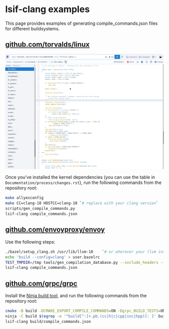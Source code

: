 # lsif-clang examples

This page provides examples of generating compile_commands.json files for different buildsystems.

## [github.com/torvalds/linux](https://github.com/torvalds/linux)

![GIF displaying usage on the linux kernel.](gifs/torvalds-linux.gif)

Once you've installed the kernel dependencies (you can use the table in `Documentation/process/changes.rst`), run the following commands from the repository root:
```sh
make allyesconfig
make CC=clang-10 HOSTCC=clang-10 `# replace with your clang version`
scripts/gen_compile_commands.py
lsif-clang compile_commands.json
```

## [github.com/envoyproxy/envoy](https://github.com/envoyproxy/envoy)

Use the following steps:
```sh
./bazel/setup_clang.sh /usr/lib/llvm-10    `# or wherever your llvm installation lives`
echo 'build --config=clang' > user.bazelrc
TEST_TMPDIR=/tmp tools/gen_compilation_database.py --include_headers --run_bazel_build
lsif-clang compile_commands.json
```

## [github.com/grpc/grpc](https://github.com/grpc/grpc)
Install the [Ninja build tool](https://ninja-build.org/), and run the following commands from the repository root:
```sh
cmake -B build -DCMAKE_EXPORT_COMPILE_COMMANDS=ON -Dgrpc_BUILD_TESTS=ON -G Ninja
ninja -C build $(egrep -e '^build[^:]+.pb.(cc|h|c|cpp|inc|hpp)[: ]' build/build.ninja | awk '{print $2}')  `# generate pb`
lsif-clang build/compile_commands.json
```
